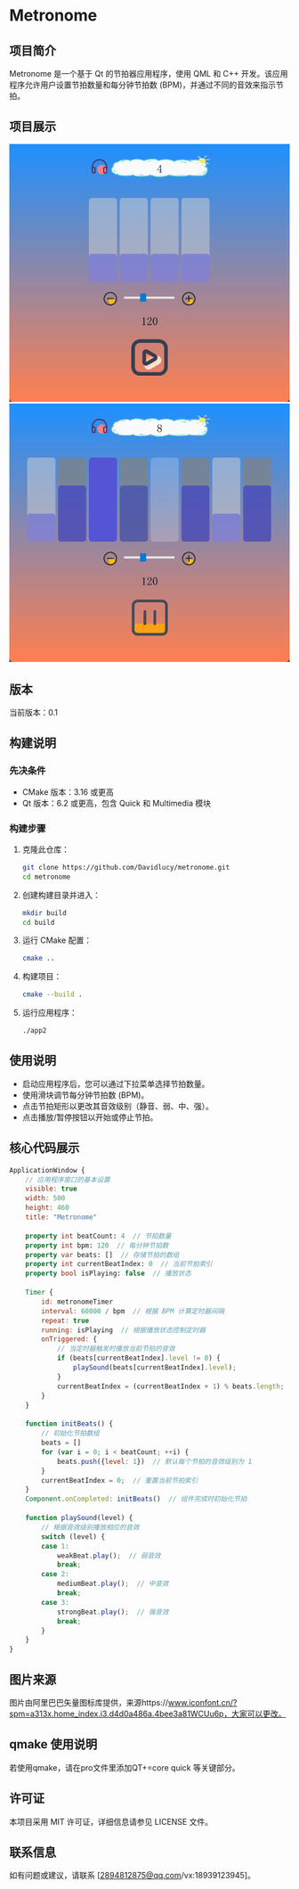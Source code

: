 # Metronome

## 项目简介
Metronome 是一个基于 Qt 的节拍器应用程序，使用 QML 和 C++ 开发。该应用程序允许用户设置节拍数量和每分钟节拍数 (BPM)，并通过不同的音效来指示节拍。

## 项目展示
![项目展示图片1](/jpg/1.png)
![项目展示图片2](/jpg/2.png)

## 版本
当前版本：0.1

## 构建说明

### 先决条件
- CMake 版本：3.16 或更高
- Qt 版本：6.2 或更高，包含 Quick 和 Multimedia 模块

### 构建步骤
1. 克隆此仓库：
   ```bash
   git clone https://github.com/Davidlucy/metronome.git
   cd metronome
   ```

2. 创建构建目录并进入：
   ```bash
   mkdir build
   cd build
   ```

3. 运行 CMake 配置：
   ```bash
   cmake ..
   ```

4. 构建项目：
   ```bash
   cmake --build .
   ```

5. 运行应用程序：
   ```bash
   ./app2
   ```

## 使用说明
- 启动应用程序后，您可以通过下拉菜单选择节拍数量。
- 使用滑块调节每分钟节拍数 (BPM)。
- 点击节拍矩形以更改其音效级别（静音、弱、中、强）。
- 点击播放/暂停按钮以开始或停止节拍。

## 核心代码展示
```qml
ApplicationWindow {
    // 应用程序窗口的基本设置
    visible: true
    width: 500
    height: 460
    title: "Metronome"

    property int beatCount: 4  // 节拍数量
    property int bpm: 120  // 每分钟节拍数
    property var beats: []  // 存储节拍的数组
    property int currentBeatIndex: 0  // 当前节拍索引
    property bool isPlaying: false  // 播放状态

    Timer {
        id: metronomeTimer
        interval: 60000 / bpm  // 根据 BPM 计算定时器间隔
        repeat: true
        running: isPlaying  // 根据播放状态控制定时器
        onTriggered: {
            // 当定时器触发时播放当前节拍的音效
            if (beats[currentBeatIndex].level != 0) {
                playSound(beats[currentBeatIndex].level);
            }
            currentBeatIndex = (currentBeatIndex + 1) % beats.length;  // 循环更新当前节拍索引
        }
    }

    function initBeats() {
        // 初始化节拍数组
        beats = []
        for (var i = 0; i < beatCount; ++i) {
            beats.push({level: 1})  // 默认每个节拍的音效级别为 1
        }
        currentBeatIndex = 0;  // 重置当前节拍索引
    }
    Component.onCompleted: initBeats()  // 组件完成时初始化节拍

    function playSound(level) {
        // 根据音效级别播放相应的音效
        switch (level) {
        case 1:
            weakBeat.play();  // 弱音效
            break;
        case 2:
            mediumBeat.play();  // 中音效
            break;
        case 3:
            strongBeat.play();  // 强音效
            break;
        }
    }
}
```

## 图片来源
图片由阿里巴巴矢量图标库提供，来源https://www.iconfont.cn/?spm=a313x.home_index.i3.d4d0a486a.4bee3a81WCUu6p，大家可以更改。

## qmake 使用说明
若使用qmake，请在pro文件里添加QT+=core quick 等关键部分。

## 许可证
本项目采用 MIT 许可证，详细信息请参见 LICENSE 文件。

## 联系信息
如有问题或建议，请联系 [2894812875@qq.com/vx:18939123945]。
